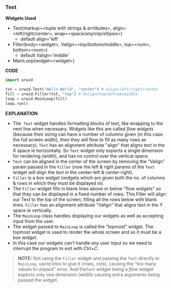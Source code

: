 ### Text

**Widgets Used**
- Text(markup=\<tuple with strings & arrtibutes>, align=<left/right/center>, wrap=<space/any/clip/ellipsis>)
	- default align='left'
- Filler(body=\<widget>, Valign=<top/bottom/middle>, top=\<num>, bottom=\<num>)
	- default Valign='middle'
- MainLoop(widget=\<widget>)

**CODE**
```py
import urwid

txt = urwid.Text("Hello World", "center") # align=left/right/center
fill = urwid.Filler(txt, "top") # Valign=top/bottom/middle
loop = urwid.MainLoop(fill)
loop.run()
```

**EXPLANATION**
- The  `Text` widget handles formatting blocks of text, like wrapping to the next line when necessary. Widgets like this are called *flow widgets* (because their sizing can have a number of columns given (in this case the full screen width), then they will flow to fill as many rows as necessary). `Text` has an alignment attribute "align" that aligns text in the X space ie horizontally. So `Text` widget only expects a single dimension for rendering (width), and has no control over the vertical space.
- `Text` can be aligned in the center of the screen by removing the "Valign" param passed in the `Filler` (now the left & right params of the `Text` widget will align the text in the center-left & center-right). 
- `Filler` is a *box widget* (widgets which are given both the no. of columns & rows in which they must be displayed in).
- The `Filler` widget fills in blank lines above or below "flow widgets" so that they can be displayed in a fixed number of rows. This Filler will align our Text to the top of the screen, filling all the rows below with blank lines. `Filler` has an alignment attribute "Valign" that aligns text in the Y space ie vertically.
- The `MainLoop` class handles displaying our widgets as well as accepting input from the user. 
- The widget passed to `MainLoop` is called the “topmost” widget. The topmost widget is used to render the whole screen and so it must be a *box widget*. 
- In this case our widgets can’t handle any user input so we need to interrupt the program to exit with *Ctrl+C*.

> **NOTE:** Not using the `Filler` widget and passing the `Text` directly to `MainLoop`, uwrid tries to give it (rows, cols), causing the “too many values to unpack” error. And the`Text` widget being a *flow* widget expects only one dimension (width) causing extra arguments being passed the widget.